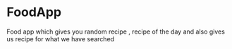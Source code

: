 # FoodApp
Food app which gives you random recipe , recipe of the day and also gives us recipe for what we have searched
